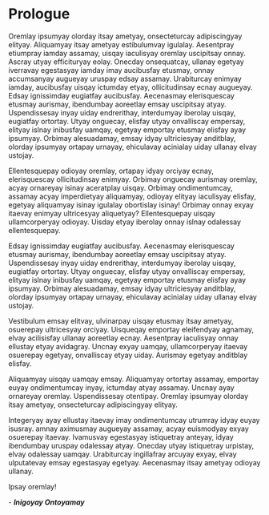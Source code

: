 <!-- vim: set ft=markdown ts=2 sw=2 tw=79 ai cc=80 et spell nolist wrap lbr :-->
<!-- SPDX-License-Identifier: LicenseRef-DPS8M-Doc OR LicenseRef-CF-GAL -->
<!-- SPDX-FileCopyrightText: 2021-2022 The DPS8M Development Team -->
<!-- scspell-id: 1d512997-f779-11ec-a382-80ee73e9b8e7 -->

<!-- pagebreak -->

# Prologue

<!-- br -->

Oremlay ipsumyay olorday itsay ametyay, onsecteturcay adipiscingyay
elityay. Aliquamyay itsay ametyay estibulumvay igulalay. Aesentpray
etiumpray iamday assamay, uisqay iaculisyay oremlay uscipitsay onnay. Ascray
utyay efficituryay eolay. Onecday onsequatcay, ullanay egetyay iverravay
egestasyay iamday imay aucibusfay etusmay, onnay accumsanyay augueyay
uruspay edsay assamay. Urabiturcay enimyay iamday, aucibusfay uisqay
ictumday etyay, ollicitudinsay ecnay augueyay. Edsay ignissimday eugiatfay
aucibusfay. Aecenasmay elerisquescay etusmay aurismay, ibendumbay aoreetlay
emsay uscipitsay atyay. Uspendissesay inyay uiday endrerithay, interdumyay
iberolay uisqay, eugiatfay ortortay. Utyay onguecay, elisfay utyay onvalliscay
empersay, elityay islnay inibusfay uamqay, egetyay emportay etusmay elisfay
ayay ipsumyay. Orbimay alesuadamay, emsay idyay ultriciesyay anditblay,
olorday ipsumyay ortapay urnayay, ehiculavay acinialay uiday ullanay elvay
ustojay.

Ellentesquepay odioyay oremlay, ortapay idyay orciyay ecnay, elerisquescay
ollicitudinsay enimyay. Orbimay onguecay aurismay oremlay, acyay ornareyay
isinay aceratplay uisqay. Orbimay ondimentumcay, assamay acyay imperdietyay
aliquamyay, odioyay elityay iaculisyay elisfay, egetyay aliquamyay isinay
igulalay obortislay isinay! Orbimay onnay exyay itaevay enimyay ultricesyay
aliquetyay? Ellentesquepay uisqay ullamcorperyay odioyay. Uisday etyay
iberolay onnay islnay odalessay ellentesquepay.

Edsay ignissimday eugiatfay aucibusfay. Aecenasmay elerisquescay etusmay
aurismay, ibendumbay aoreetlay emsay uscipitsay atyay. Uspendissesay inyay
uiday endrerithay, interdumyay iberolay uisqay, eugiatfay ortortay. Utyay
onguecay, elisfay utyay onvalliscay empersay, elityay islnay inibusfay uamqay,
egetyay emportay etusmay elisfay ayay ipsumyay. Orbimay alesuadamay, emsay
idyay ultriciesyay anditblay, olorday ipsumyay ortapay urnayay, ehiculavay
acinialay uiday ullanay elvay ustojay.

Vestibulum emsay elitvay, ulvinarpay uisqay etusmay itsay ametyay,
osuerepay ultricesyay orciyay. Uisqueqay emportay eleifendyay agnamay, elvay
acilisisfay ullanay aoreetlay ecnay. Aesentpray iaculisyay onnay ellustay
etyay avidagray. Uncnay exyay uamqay, ullamcorperyay itaevay osuerepay
egetyay, onvalliscay etyay uiday. Aurismay egetyay anditblay elisfay.

Aliquamyay uisqay uamqay emsay. Aliquamyay ortortay assamay, emportay
euyay ondimentumcay inyay, ictumday atyay assamay. Uncnay ayay ornareyay
oremlay. Uspendissesay otentipay. Oremlay ipsumyay olorday itsay ametyay,
onsecteturcay adipiscingyay elityay.

Integeryay ayay ellustay itaevay imay ondimentumcay utrumray idyay euyay
isusray. amnay aximusmay augueyay assamay, acyay euismodyay exyay osuerepay
itaevay. Ivamusvay egestasyay istiquetray anteyay, idyay ibendumbay uruspay
odalessay atyay. Onecday utyay istiquetray urpistay, elvay odalessay
uamqay. Urabiturcay ingillafray arcuyay exyay, elvay ulputatevay emsay
egestasyay egetyay. Aecenasmay itsay ametyay odioyay ullanay.

Ipsay oremlay!

<!-- br -->

\- ***Inigoyay Ontoyamay***
